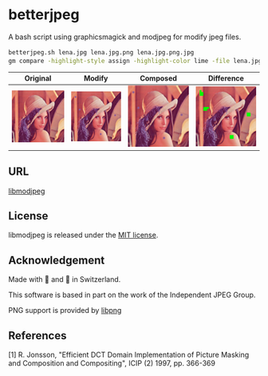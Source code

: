 # betterjpeg

A bash script using graphicsmagick and modjpeg for modify jpeg files.

```bash
betterjpeg.sh lena.jpg lena.jpg.png lena.jpg.png.jpg
gm compare -highlight-style assign -highlight-color lime -file lena.jpg.diff.png lena.jpg lena.jpg.png.jpg 
```

Original | Modify | Composed | Difference
---------|---------|----------|-----------
![Original](./images/lena.jpg)|![Modify](./images/lena.jpg.png)|![Result](./images/lena.jpg.png.jpg)|![Overlay](./images/lena.jpg.diff.png)

## URL

[libmodjpeg](https://github.com/zvezdochiot/libmodjpeg)

## License

libmodjpeg is released under the [MIT license](../master/LICENSE).


## Acknowledgement

Made with :pizza: and :beers: in Switzerland.

This software is based in part on the work of the Independent JPEG Group.

PNG support is provided by [libpng](http://www.libpng.org/pub/png/libpng.html)


## References

[1] R. Jonsson, "Efficient DCT Domain Implementation of Picture Masking and Composition and Compositing", ICIP (2) 1997, pp. 366-369
